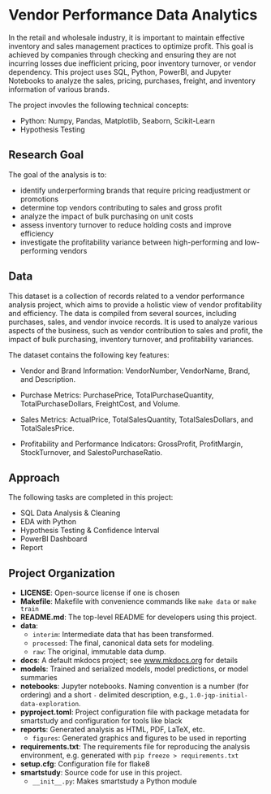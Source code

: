 # Vendor Performance Data Analytics

In the retail and wholesale industry, it is important to maintain effective inventory and sales management practices to optimize profit. This goal is achieved by companies through checking and ensuring they are not incurring losses due inefficient pricing, poor inventory turnover, or vendor dependency.
This project uses SQL, Python, PowerBI, and Jupyter Notebooks to analyze the sales, pricing, purchases, freight, and inventory information of various brands.

The project invovles the following technical concepts:

- Python: Numpy, Pandas, Matplotlib, Seaborn, Scikit-Learn
- Hypothesis Testing

## Research Goal

The goal of the analysis is to:
- identify underperforming brands that require pricing readjustment or promotions
- determine top vendors contributing to sales and gross profit
- analyze the impact of bulk purchasing on unit costs
- assess inventory turnover to reduce holding costs and improve efficiency
- investigate the profitability variance between high-performing and low-performing vendors

## Data

This dataset is a collection of records related to a vendor performance analysis project, which aims to provide a holistic view of vendor profitability and efficiency. The data is compiled from several sources, including purchases, sales, and vendor invoice records. It is used to analyze various aspects of the business, such as vendor contribution to sales and profit, the impact of bulk purchasing, inventory turnover, and profitability variances.

The dataset contains the following key features:

- Vendor and Brand Information: VendorNumber, VendorName, Brand, and Description.

- Purchase Metrics: PurchasePrice, TotalPurchaseQuantity, TotalPurchaseDollars, FreightCost, and Volume.

- Sales Metrics: ActualPrice, TotalSalesQuantity, TotalSalesDollars, and TotalSalesPrice.

- Profitability and Performance Indicators: GrossProfit, ProfitMargin, StockTurnover, and SalestoPurchaseRatio.

## Approach

The following tasks are completed in this project:
- SQL Data Analysis & Cleaning
- EDA with Python
- Hypothesis Testing & Confidence Interval
- PowerBI Dashboard
- Report

## Project Organization

- **LICENSE**: Open-source license if one is chosen
- **Makefile**: Makefile with convenience commands like `make data` or `make train`
- **README.md**: The top-level README for developers using this project.
- **data**:
  - `interim`: Intermediate data that has been transformed.
  - `processed`: The final, canonical data sets for modeling.
  - `raw`: The original, immutable data dump.
- **docs**: A default mkdocs project; see www.mkdocs.org for details
- **models**: Trained and serialized models, model predictions, or model summaries
- **notebooks**: Jupyter notebooks. Naming convention is a number (for ordering) and a short `-` delimited description, e.g., `1.0-jqp-initial-data-exploration`.
- **pyproject.toml**: Project configuration file with package metadata for smartstudy and configuration for tools like black
- **reports**: Generated analysis as HTML, PDF, LaTeX, etc.
  - `figures`: Generated graphics and figures to be used in reporting
- **requirements.txt**: The requirements file for reproducing the analysis environment, e.g. generated with `pip freeze > requirements.txt`
- **setup.cfg**: Configuration file for flake8
- **smartstudy**: Source code for use in this project.
  - `__init__.py`: Makes smartstudy a Python module
    
